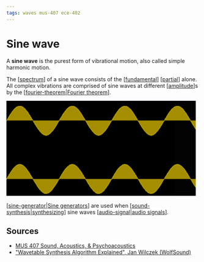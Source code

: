 ```yaml
---
tags: waves mus-407 ece-402
---
```


# Sine wave

A **sine wave** is the purest form of vibrational motion, also called simple harmonic motion.

The [[spectrum]] of a sine wave consists of the [[fundamental]] [[partial]] alone. All complex vibrations are comprised of sine waves at different [[amplitude]]s by the [[fourier-theorem|Fourier theorem]].

![Sine wave in the time domain](../public/attachments/sine-wave-time-domain.png)

[[sine-generator|Sine generators]] are used when [[sound-synthesis|synthesizing]] sine waves [[audio-signal|audio signals]].

## Sources

- [MUS 407 Sound, Acoustics, & Psychoacoustics](https://prezi.com/view/ZcqvwosFJCFJQtQrbP75/)
- ["Wavetable Synthesis Algorithm Explained", Jan Wilczek (WolfSound)](https://www.thewolfsound.com/sound-synthesis/wavetable-synthesis-algorithm/)

[//begin]: # "Autogenerated link references for markdown compatibility"
[spectrum]: spectrum "Spectrum"
[fundamental]: fundamental "Fundamental"
[partial]: partial "Partial"
[amplitude]: amplitude "Amplitude"
[fourier-theorem|Fourier theorem]: fourier-theorem "Fourier Theorem"
[sine-generator|Sine generators]: sine-generator "Sine Generator"
[sound-synthesis|synthesizing]: sound-synthesis "Sound Synthesis"
[audio-signal|audio signals]: audio-signal "Audio Signal"
[//end]: # "Autogenerated link references"
